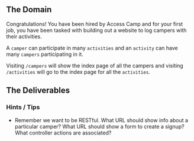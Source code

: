 ## The Domain
Congratulations! You have been hired by Access Camp and for your first job, you have been tasked with building out a website to log campers with their activities.

A `camper` can participate in many `activities` and an `activity` can have many `campers` participating in it.

Visiting `/campers` will show the index page of all the campers and visiting `/activities` will go to the index page for all the `activities`.
<!-- Currently, we don't have any way to associate the two, so consider the relationship and think about how a `camper` can `signup` for an `activity`! -->

## The Deliverables

<!-- 1. To log a camper with an activity, we need to store some additional information in our database. Make the necessary updates to our database, so that **a `camper` can have many `activities`** and **an `activity` can have many campers**. The `signup` should also include a time (as an integer) that is between 0 and 23, referring to the hour of the activity. -->

<!-- 2. As a user, I should be able to go to the index page of the `campers` and click on the names to go to the show page for that `camper`. The show page should show the `camper's` name, their age and the list of activities that they have signed up for. -->
<!-- 
3. As a user, I should be able to go to the index page of the `activities` and click on the name of the activity to go to the show page for that `activity`. The show page should show the `activity's` name and its difficulty level. -->

<!-- 4. As a user, I should be able to fill out a form to create a new `signup` that will associate a `camper` with an `activity`. I should be able to choose an existing `activity`, choose an existing `camper` and add a time. Upon a successful creation, I should be redirected to the `camper's` show page. -->

<!-- 5. As a user, I should be able to fill out a form to create a new `camper`, with their names (which must be unique) and age (which must be between 8 and 18)! -->

### Hints / Tips

+ Remember we want to be RESTful. What URL should show info about a particular camper? What URL should show a form to create a signup? What controller actions are associated?  
